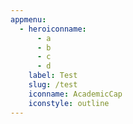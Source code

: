 ```yaml
---
appmenu:
  - heroiconname:
      - a
      - b
      - c
      - d
    label: Test
    slug: /test
    iconname: AcademicCap
    iconstyle: outline
---
```

